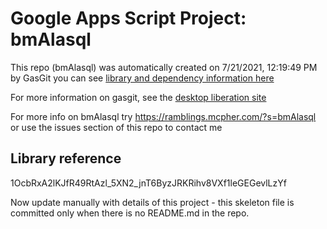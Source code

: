 # Google Apps Script Project: bmAlasql
This repo (bmAlasql) was automatically created on 7/21/2021, 12:19:49 PM by GasGit
you can see [library and dependency information here](dependencies.md)

For more information on gasgit, see the [desktop liberation site](https://ramblings.mcpher.com/drive-sdk-and-github/migrategasgit/ "desktop liberation")

For more info on bmAlasql try https://ramblings.mcpher.com/?s=bmAlasql or use the issues section of this repo to contact me
## Library reference
1OcbRxA2lKJfR49RtAzl_5XN2_jnT6ByzJRKRihv8VXf1leGEGevlLzYf

Now update manually with details of this project - this skeleton file is committed only when there is no README.md in the repo.
